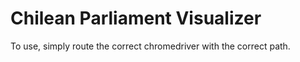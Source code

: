# Chilean Parliament Visualizer

To use, simply route the correct chromedriver with the correct path.
